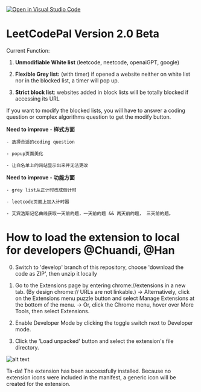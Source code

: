 [![Open in Visual Studio Code](https://classroom.github.com/assets/open-in-vscode-718a45dd9cf7e7f842a935f5ebbe5719a5e09af4491e668f4dbf3b35d5cca122.svg)](https://classroom.github.com/online_ide?assignment_repo_id=11115984&assignment_repo_type=AssignmentRepo)

# LeetCodePal Version 2.0 Beta

Current Function:

1. **Unmodifiable White list** (leetcode, neetcode, openaiGPT, google)
    
2. **Flexible Grey list:** (with timer) if opened a website neither on white list nor in the blocked list, a timer will pop up.
    
3. **Strict block list**: websites added in block lists will be totally blocked if accessing its URL
    
If you want to modify the blocked lists, you will have to answer a coding question or complex algorithms question to get the modify button.



**Need to improve - 样式方面**

    - 选择合适的coding question
    
    - popup页面美化
    
    - 让白名单上的网站显示出来并无法更改


**Need to improve - 功能方面**

    - grey list从正计时改成倒计时
    
    - leetcode页面上加入计时器
    
    - 艾宾浩斯记忆曲线获取一天前的题，一天前的题 && 两天前的题， 三天前的题。



# How to load the extension to local for developers @Chuandi, @Han

0. Switch to 'develop' branch of this repository, choose 'download the code as ZIP', then unzip it locally

1. Go to the Extensions page by entering chrome://extensions in a new tab. (By design chrome:// URLs are not linkable.)
    -> Alternatively, click on the Extensions menu puzzle button and select Manage Extensions at the bottom of the menu.
    -> Or, click the Chrome menu, hover over More Tools, then select Extensions.
    
 
2. Enable Developer Mode by clicking the toggle switch next to Developer mode.
3. Click the 'Load unpacked' button and select the extension's file directory.

![alt text](https://user-images.githubusercontent.com/36625317/233700422-adeff59a-a61c-4835-94ee-aba861cd6d9f.png)

Ta-da! The extension has been successfully installed. Because no extension icons were included in the manifest, a generic icon will be created for the extension.
